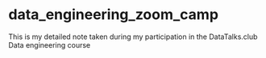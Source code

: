 # data_engineering_zoom_camp
This is my detailed note taken during my participation in the DataTalks.club Data engineering course
